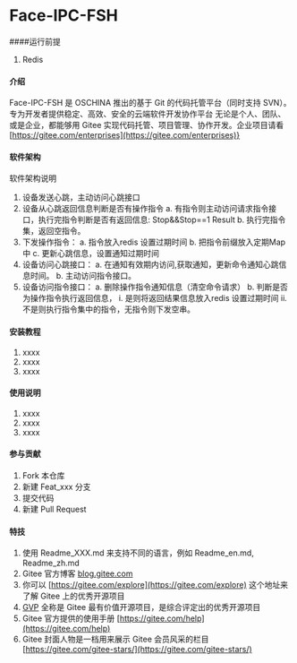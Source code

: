 # Face-IPC-FSH

####运行前提
1. Redis


#### 介绍

Face-IPC-FSH 是 OSCHINA 推出的基于 Git 的代码托管平台（同时支持 SVN）。专为开发者提供稳定、高效、安全的云端软件开发协作平台
无论是个人、团队、或是企业，都能够用 Gitee 实现代码托管、项目管理、协作开发。企业项目请看 [https://gitee.com/enterprises](https://gitee.com/enterprises)}

#### 软件架构
软件架构说明
1. 设备发送心跳，主动访问心跳接口
2. 设备从心跳返回信息判断是否有操作指令
    a. 有指令则主动访问请求指令接口，执行完指令判断是否有返回信息:
        Stop&&Stop==1   Result
    b. 执行完指令集，返回空指令。
3. 下发操作指令：
    a. 指令放入redis 设置过期时间
    b. 把指令前缀放入定期Map中
    c. 更新心跳信息，设置通知过期时间
4. 设备访问心跳接口：
    a. 在通知有效期内访问,获取通知，更新命令通知心跳信息时间。
    b. 主动访问指令接口。
5. 设备访问指令接口：
    a. 删除操作指令通知信息（清空命令请求）
    b. 判断是否为操作指令执行返回信息，
        i. 是则将返回结果信息放入redis 设置过期时间
        ii. 不是则执行指令集中的指令，无指令则下发空串。
     
    


#### 安装教程

1.  xxxx
2.  xxxx
3.  xxxx

#### 使用说明

1.  xxxx
2.  xxxx
3.  xxxx

#### 参与贡献

1.  Fork 本仓库
2.  新建 Feat_xxx 分支
3.  提交代码
4.  新建 Pull Request


#### 特技

1.  使用 Readme\_XXX.md 来支持不同的语言，例如 Readme\_en.md, Readme\_zh.md
2.  Gitee 官方博客 [blog.gitee.com](https://blog.gitee.com)
3.  你可以 [https://gitee.com/explore](https://gitee.com/explore) 这个地址来了解 Gitee 上的优秀开源项目
4.  [GVP](https://gitee.com/gvp) 全称是 Gitee 最有价值开源项目，是综合评定出的优秀开源项目
5.  Gitee 官方提供的使用手册 [https://gitee.com/help](https://gitee.com/help)
6.  Gitee 封面人物是一档用来展示 Gitee 会员风采的栏目 [https://gitee.com/gitee-stars/](https://gitee.com/gitee-stars/)
